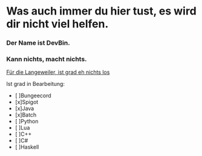 # Was auch immer du hier tust, es wird dir nicht viel helfen.
### Der Name ist DevBin.
### Kann nichts, macht nichts.

[Für die Langeweiler, ist grad eh nichts los](https://discord.gg/y68H34qkZT)

Ist grad in Bearbeitung:

- [  ]Bungeecord
- [x]Spigot
- [x]Java
- [x]Batch
- [  ]Python
- [  ]Lua
- [  ]C++
- [  ]C#
- [  ]Haskell
